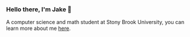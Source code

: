 ### Hello there, I'm Jake 👋 

A computer science and math student at Stony Brook University, you can learn more about me [here](https://jayyhk.github.io).

<!---
Jayyhk/Jayyhk is a ✨ special ✨ repository because its `README.md` (this file) appears on your GitHub profile.
You can click the Preview link to take a look at your changes.
--->
